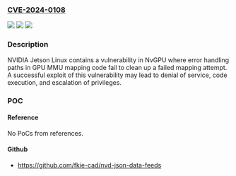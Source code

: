 ### [CVE-2024-0108](https://cve.mitre.org/cgi-bin/cvename.cgi?name=CVE-2024-0108)
![](https://img.shields.io/static/v1?label=Product&message=NVIDIA%20Jetson%20AGX%20Xavier%20series%2C%20Jetson%20Xavier%20NX%2C%20Jetson%20TX2%20series%2C%20Jetson%20TX2%20NX%2C%20Jetson%20TX1%2C%20Jetson%20Nano%20series&color=blue)
![](https://img.shields.io/static/v1?label=Version&message=%3D%20All%20versions%20prior%20to%20and%20including%2032.7.4%20&color=brighgreen)
![](https://img.shields.io/static/v1?label=Vulnerability&message=CWE-755%20Improper%20Handling%20of%20Exceptional%20Conditions&color=brighgreen)

### Description

NVIDIA Jetson Linux contains a vulnerability in NvGPU where error handling paths in GPU MMU mapping code fail to clean up a failed mapping attempt. A successful exploit of this vulnerability may lead to denial of service, code execution, and escalation of privileges.

### POC

#### Reference
No PoCs from references.

#### Github
- https://github.com/fkie-cad/nvd-json-data-feeds

